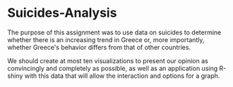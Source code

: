 # Suicides-Analysis

The purpose of this assignment was to use data on suicides to determine whether there is an increasing trend in Greece or, more importantly, whether Greece's behavior differs from that of other countries.

We should create at most ten visualizations to present our opinion as convincingly and completely as possible, as well as an application using R-shiny with this data that will allow the interaction and options for a graph.
